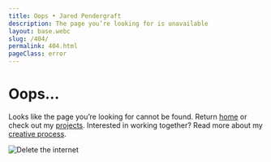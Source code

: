 ```yaml
---
title: Oops • Jared Pendergraft
description: The page you’re looking for is unavailable
layout: base.webc
slug: /404/
permalink: 404.html
pageClass: error
---
```


# Oops…

Looks like the page you’re looking for cannot be found. Return [home](/) or check out my [projects](/#side-projects). Interested in working together? Read more about my [creative process](/hire/#my-creative-process).

<img alt="Delete the internet" src="https://media3.giphy.com/media/v1.Y2lkPTc5MGI3NjExeG9rcDJyZjIwdXdqcDU2NG54ZzQwZjlmOGprbHE5a2d1aTN1bW5wOCZlcD12MV9pbnRlcm5hbF9naWZfYnlfaWQmY3Q9Zw/P7PmvHY6kzAqY/giphy.gif"/>
